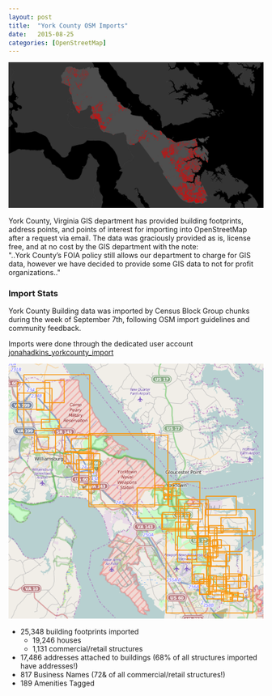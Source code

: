 ```yaml
---
layout: post
title:  "York County OSM Imports"
date:   2015-08-25
categories: [OpenStreetMap]
---
```


![](https://raw.githubusercontent.com/jonahadkins/yorkcounty-OSM-imports/master/york.jpg)

York County, Virginia GIS department has provided building footprints, address points, and points of interest for importing into OpenStreetMap after a request via email. The data was graciously provided as is, license free, and at no cost by the GIS department with the note:  
"..York County’s FOIA policy still allows our department to charge for GIS data, however we have decided to provide some GIS data to not for profit organizations.."  

### Import Stats  

York County Building data was imported by Census Block Group chunks during the week of September 7th, following OSM import guidelines and community feedback.

Imports were done through the dedicated user account [jonahadkins_yorkcounty_import](https://www.openstreetmap.org/user/jonahadkins_yorkcounty_import/history#map=11/37.2265/-76.5706&layers=D)  

![](https://raw.githubusercontent.com/jonahadkins/yorkcounty-OSM-imports/master/yc_post_import.png)

* 25,348 building footprints imported  
   * 19,246 houses  
   * 1,131 commercial/retail structures  
* 17,486 addresses attached to buildings (68% of all structures imported have addresses!)  
* 817 Business Names (72& of all commercial/retail structures!)  
* 189 Amenities Tagged  
